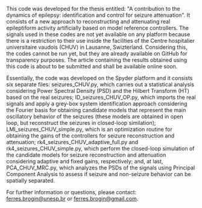 This code was developed for the thesis entitled: "A contribution to the dynamics of epilepsy: identification and control for seizure attenuation". It consists of a new approach to reconstructing and attenuating real epileptiform activity artificially based on model reference controllers. The signals used in these codes are not yet available on any platform because there is a restriction to their use inside the facilities of the Centre hospitalier universitaire vaudois (CHUV) in Lausanne, Swizterland. Considering this, the codes cannot be run yet, but they are already available on GitHub for transparency purposes. The article containing the results obtained using this code is about to be submitted and shall be available online soon. 

Essentially, the code was developed on the Spyder platform and it consists six separate files:
seizures_CHUV.py, which carries out a statistical analysis considering Power Spectral Density (PSD) and the Hilbert Transform (HT) based on the real seizures; ID_seizures_CHUV_OP.py, which imports the real signals and apply a grey-box system identification approach considering the Fourier basis for obtaining candidate models that represent the main oscillatory behavior of the seizures (these models are obtained in open loop, but reconstruct the seizures in closed-loop similation); LMI_seizures_CHUV_simple.py, which is an optimization routine for obtaining the gains of the controllers for seizure reconstruction and attenuation; rk4_seizures_CHUV_adaptive_full.py and rk4_seizures_CHUV_simple.py, which perform the closed-loop simulation of the candidate models for seizure reconstruction and attenuation considering adaptive and fixed gains, respectively; and, at last, PCA_CHUV_MRC.py, which analyzes the PSDs of the signals using Principal Component Analysis to assess if seizure and non-seizure behavior can be spatially separated.

For further information or questions, please contact: ferres.brogin@unesp.br or ferres.brogin@gmail.com.
